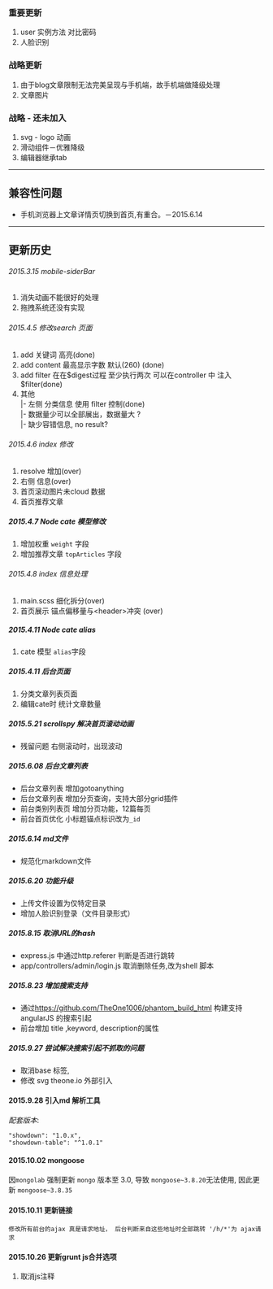 ### 重要更新
1. user 实例方法 对比密码
2. 人脸识别


### 战略更新
1. 由于blog文章限制无法完美呈现与手机端，故手机端做降级处理
2. 文章图片

### 战略 - 还未加入
1. svg - logo 动画
2. 滑动组件－优雅降级
3. 编辑器继承tab


- - - - - - - - - - - - - - - - - - - - - - - - - - - -

## 兼容性问题 ##
* 手机浏览器上文章详情页切换到首页,有重合。－2015.6.14

- - - - - - - - - - - - - - - - - - - - - - - - - - - -

## 更新历史 ##
######    2015.3.15 mobile-siderBar 
 1. 消失动画不能很好的处理 
 2. 拖拽系统还没有实现 


###### 2015.4.5 修改search 页面
 1. add 关键词 高亮(done)
 2. add content 最高显示字数 默认(260) (done)
 3. add filter 在在$digest过程 至少执行两次 可以在controller 中 注入 $filter(done)
 4. 其他  
    |- 左侧 分类信息 使用 filter 控制(done)   
    |- 数据量少可以全部展出，数据量大 ?  
    |- 缺少容错信息, no result?  

###### 2015.4.6 index 修改
 1. resolve 增加(over) 
 2. 右侧 信息(over)
 3. 首页滚动图片未cloud 数据
 4. 首页推荐文章
 
##### 2015.4.7 Node cate 模型修改
 1. 增加权重 `weight` 字段
 2. 增加推荐文章 `topArticles` 字段 

###### 2015.4.8  index 信息处理
 1. main.scss 细化拆分(over)
 2. 首页展示 锚点偏移量与&lt;header&gt;冲突 (over)
 
##### 2015.4.11 Node cate alias
 1. cate 模型 `alias`字段

##### 2015.4.11 后台页面
 1. 分类文章列表页面
 2. 编辑cate时 统计文章数量

##### 2015.5.21 scrollspy 解决首页滚动动画
 * 残留问题 右侧滚动时，出现波动

##### 2015.6.08 后台文章列表 
 * 后台文章列表 增加gotoanything
 * 后台文章列表 增加分页查询，支持大部分grid插件
 * 前台类别列表页 增加分页功能，12篇每页
 * 前台首页优化 小标题锚点标识改为`_id`

##### 2015.6.14 md文件
 * 规范化markdown文件

##### 2015.6.20 功能升级
* 上传文件设置为仅特定目录
* 增加人脸识别登录（文件目录形式）


##### 2015.8.15 取消URL的hash
* express.js 中通过http.referer 判断是否进行跳转
* app/controllers/admin/login.js 取消删除任务,改为shell 脚本


##### 2015.8.23 增加搜索支持
* 通过<https://github.com/TheOne1006/phantom_build_html> 构建支持 angularJS 的搜索引起
* 前台增加 title ,keyword, description的属性


##### 2015.9.27 尝试解决搜索引起不抓取的问题
* 取消base 标签,
* 修改 svg theone.io 外部引入

#### 2015.9.28 引入md 解析工具
_配套版本_:
```
"showdown": "1.0.x",
"showdown-table": "^1.0.1"
```


#### 2015.10.02 mongoose
因`mongolab` 强制更新 `mongo` 版本至 3.0,
导致 `mongoose~3.8.20`无法使用,
因此更新 `mongoose~3.8.35`


#### 2015.10.11 更新链接
``
修改所有前台的ajax 真是请求地址，
后台判断来自这些地址时全部跳转
'/h/*'为 ajax请求
``

#### 2015.10.26 更新grunt js合并选项
1. 取消js注释